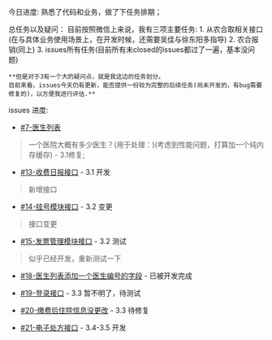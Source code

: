 今日进度:
    熟悉了代码和业务，做了下任务排期；

总任务以及疑问：
    目前按照微信上来说，我有三项主要任务:
    1. 从农合取相关接口(在与具体业务使用场景上，在开发时候，还需要吴佳与徐东阳多指导)
    2. 农合报销(同上)
    3. issues所有任务(目前所有未closed的issues都过了一遍，基本没问题)

    **但是对于3有一个大的疑问点，就是我这边的任务划分。
    目前来看，issues今天仍有更新，能否提供一份较为完整的后续任务(尚未开发的，有bug需要修复的)，以方便我进行评估.**

issues 进度:

* [#7-医生列表](https://github.com/hmlee9/yedanWiki/issues/7)
>一个医院大概有多少医生？(用于处理：)(考虑到性能问题，打算加一个纯内存缓存) - 3.1修复;

* [#13-收费日报接口](https://github.com/hmlee9/yedanWiki/issues/13) - 3.1 开发
>新增接口

* [#14-挂号模块接口](https://github.com/hmlee9/yedanWiki/issues/14) - 3.2 变更
>接口变更

* [#15-发票管理模块接口](https://github.com/hmlee9/yedanWiki/issues/15) - 3.2 测试
>似乎已经开发，重新测试一下

* [#18-医生列表添加一个医生编号的字段](https://github.com/hmlee9/yedanWiki/issues/18) - 已被开发完成

* [#19-登录接口](https://github.com/hmlee9/yedanWiki/issues/19) - 3.3 暂不明了，待测试

* [#20-缴费后住院信息没更改](https://github.com/hmlee9/yedanWiki/issues/20) - 3.3 待修复

* [#21-电子处方接口](https://github.com/hmlee9/yedanWiki/issues/21) - 3.4-3.5 开发
